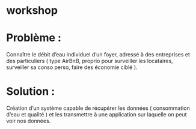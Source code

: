 # workshop

<h1>Problème :</h1>

Connaître le débit d’eau individuel d’un foyer, adressé à des entreprises et des particuliers ( type AirBnB, proprio pour surveiller les locataires, surveiller sa conso perso, faire des économie ciblé ).

<h1>Solution : </h1>

Création d’un système capable de récupérer les données ( consommation d’eau et qualité ) et les transmettre à une application sur laquelle on peut voir nos données.

